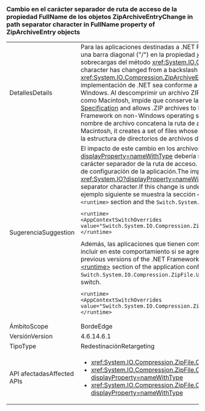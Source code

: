 ### <a name="change-in-path-separator-character-in-fullname-property-of-ziparchiveentry-objects"></a><span data-ttu-id="77cdd-101">Cambio en el carácter separador de ruta de acceso de la propiedad FullName de los objetos ZipArchiveEntry</span><span class="sxs-lookup"><span data-stu-id="77cdd-101">Change in path separator character in FullName property of ZipArchiveEntry objects</span></span>

|   |   |
|---|---|
|<span data-ttu-id="77cdd-102">Detalles</span><span class="sxs-lookup"><span data-stu-id="77cdd-102">Details</span></span>|<span data-ttu-id="77cdd-103">Para las aplicaciones destinadas a .NET Framework 4.6.1 y versiones posteriores, el carácter separador de ruta de acceso ha cambiado de una barra diagonal inversa (&quot;&quot;) a una barra diagonal (&quot;/&quot;) en la propiedad <xref:System.IO.Compression.ZipArchiveEntry.FullName> de los objetos <xref:System.IO.Compression.ZipArchiveEntry> creados por sobrecargas del método <xref:System.IO.Compression.ZipFile.CreateFromDirectory%2A>.</span><span class="sxs-lookup"><span data-stu-id="77cdd-103">For apps that target the .NET Framework 4.6.1 and later versions, the path separator character has changed from a backslash (&quot;&quot;) to a forward slash (&quot;/&quot;) in the <xref:System.IO.Compression.ZipArchiveEntry.FullName> property of <xref:System.IO.Compression.ZipArchiveEntry>  objects created by overloads of the <xref:System.IO.Compression.ZipFile.CreateFromDirectory%2A> method.</span></span> <span data-ttu-id="77cdd-104">El cambio hace que la implementación de .NET sea conforme a la sección 4.4.17.1 de la [Especificación del formato de archivo .ZIP](https://pkware.cachefly.net/webdocs/casestudies/APPNOTE.TXT) y permite descomprimir archivos .ZIP en sistemas que no sean Windows. Al descomprimir un archivo ZIP creado por una aplicación destinada a una versión anterior de .NET Framework en sistemas operativos que no son de Windows, como Macintosh, impide que conserve la estructura de directorios.</span><span class="sxs-lookup"><span data-stu-id="77cdd-104">The change brings the .NET implementation into conformity with section 4.4.17.1 of the [.ZIP File Format Specification](https://pkware.cachefly.net/webdocs/casestudies/APPNOTE.TXT) and allows .ZIP archives to be decompressed on non-Windows systems.Decompressing a zip file created by an app that targets a previous version of the .NET Framework on non-Windows operating systems such as the Macintosh fails to preserve the directory structure.</span></span> <span data-ttu-id="77cdd-105">Por ejemplo, en Macintosh, crea un conjunto de archivos cuyo nombre de archivo concatena la ruta de acceso del directorio, junto con cualquier carácter de barra diagonal inversa (&quot;&quot;) y el nombre de archivo.</span><span class="sxs-lookup"><span data-stu-id="77cdd-105">For example, on the Macintosh, it creates a set of files whose filename concatenates the directory path, along with any backslash (&quot;&quot;) characters, and the filename.</span></span> <span data-ttu-id="77cdd-106">Como resultado, no se conserva la estructura de directorios de archivos descomprimidos.</span><span class="sxs-lookup"><span data-stu-id="77cdd-106">As a result, the directory structure of decompressed files is not preserved.</span></span>|
|<span data-ttu-id="77cdd-107">Sugerencia</span><span class="sxs-lookup"><span data-stu-id="77cdd-107">Suggestion</span></span>|<span data-ttu-id="77cdd-108">El impacto de este cambio en los archivos .ZIP que se descomprimen en el sistema operativo Windows por las API del espacio de nombres de .NET Framework <xref:System.IO?displayProperty=nameWithType> debería ser mínimo, ya que estas API pueden controlar sin problemas una barra diagonal (&quot;/&quot;) o una barra diagonal inversa (&quot;\&quot;) como carácter separador de la ruta de acceso. Si no quiere este cambio, lo puede rechazar mediante la adición de una opción de configuración en la sección [\<runtime>](~/docs/framework/configure-apps/file-schema/runtime/runtime-element.md) del archivo de configuración de la aplicación.</span><span class="sxs-lookup"><span data-stu-id="77cdd-108">The impact of this change on .ZIP files that are decompressed on the Windows operating system by APIs in the .NET Framework <xref:System.IO?displayProperty=nameWithType> namespace should be minimal, since these APIs can seamlessly handle either a slash (&quot;/&quot;) or a backslash (&quot;\&quot;) as the path separator character.If this change is undesirable, you can opt out of it by adding a configuration setting to the [\<runtime>](~/docs/framework/configure-apps/file-schema/runtime/runtime-element.md) section of your application configuration file.</span></span> <span data-ttu-id="77cdd-109">En el ejemplo siguiente se muestra la sección `<runtime>` y el conmutador de rechazo `Switch.System.IO.Compression.ZipFile.UseBackslash`:</span><span class="sxs-lookup"><span data-stu-id="77cdd-109">The following example shows both the `<runtime>` section and the `Switch.System.IO.Compression.ZipFile.UseBackslash` opt-out switch:</span></span><pre><code class="language-xml">&lt;runtime&gt;&#13;&#10;&lt;AppContextSwitchOverrides value=&quot;Switch.System.IO.Compression.ZipFile.UseBackslash=true&quot; /&gt;&#13;&#10;&lt;/runtime&gt;&#13;&#10;</code></pre><span data-ttu-id="77cdd-110">Además, las aplicaciones que tienen como destino versiones anteriores de .NET Framework pero que se ejecutan en .NET Framework 4.6.1 y versiones posteriores se pueden incluir en este comportamiento si se agrega una opción de configuración a la sección [\<runtime>](~/docs/framework/configure-apps/file-schema/runtime/runtime-element.md) del archivo de configuración de la aplicación.</span><span class="sxs-lookup"><span data-stu-id="77cdd-110">In addition, apps that target previous versions of the .NET Framework but are running on the .NET Framework 4.6.1 and later versions can opt in to this behavior by adding a configuration setting to the [\<runtime>](~/docs/framework/configure-apps/file-schema/runtime/runtime-element.md) section of the application configuration file.</span></span> <span data-ttu-id="77cdd-111">A continuación se muestra la sección `<runtime>` y el conmutador de inclusión `Switch.System.IO.Compression.ZipFile.UseBackslash`.</span><span class="sxs-lookup"><span data-stu-id="77cdd-111">The following shows both the `<runtime>` section and the `Switch.System.IO.Compression.ZipFile.UseBackslash` opt-in switch.</span></span><pre><code class="language-xml">&lt;runtime&gt;&#13;&#10;&lt;AppContextSwitchOverrides value=&quot;Switch.System.IO.Compression.ZipFile.UseBackslash=false&quot; /&gt;&#13;&#10;&lt;/runtime&gt;&#13;&#10;</code></pre>|
|<span data-ttu-id="77cdd-112">Ámbito</span><span class="sxs-lookup"><span data-stu-id="77cdd-112">Scope</span></span>|<span data-ttu-id="77cdd-113">Borde</span><span class="sxs-lookup"><span data-stu-id="77cdd-113">Edge</span></span>|
|<span data-ttu-id="77cdd-114">Versión</span><span class="sxs-lookup"><span data-stu-id="77cdd-114">Version</span></span>|<span data-ttu-id="77cdd-115">4.6.1</span><span class="sxs-lookup"><span data-stu-id="77cdd-115">4.6.1</span></span>|
|<span data-ttu-id="77cdd-116">Tipo</span><span class="sxs-lookup"><span data-stu-id="77cdd-116">Type</span></span>|<span data-ttu-id="77cdd-117">Redestinación</span><span class="sxs-lookup"><span data-stu-id="77cdd-117">Retargeting</span></span>|
|<span data-ttu-id="77cdd-118">API afectadas</span><span class="sxs-lookup"><span data-stu-id="77cdd-118">Affected APIs</span></span>|<ul><li><xref:System.IO.Compression.ZipFile.CreateFromDirectory(System.String,System.String)?displayProperty=nameWithType></li><li><xref:System.IO.Compression.ZipFile.CreateFromDirectory(System.String,System.String,System.IO.Compression.CompressionLevel,System.Boolean)?displayProperty=nameWithType></li><li><xref:System.IO.Compression.ZipFile.CreateFromDirectory(System.String,System.String,System.IO.Compression.CompressionLevel,System.Boolean,System.Text.Encoding)?displayProperty=nameWithType></li></ul>|

